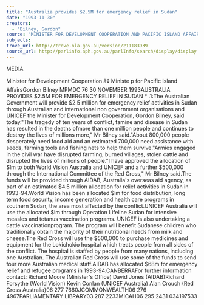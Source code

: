 ```yaml
---
title: "Australia provides $2.5M for emergency relief in Sudan"
date: "1993-11-30"
creators:
  - "Bilney, Gordon"
source: "MINISTER FOR DEVELOPMENT COOPERATION AND PACIFIC ISLAND AFFAIRS"
subjects:
trove_url: http://trove.nla.gov.au/version/211183939
source_url: http://parlinfo.aph.gov.au/parlInfo/search/display/display.w3p;query=Id%3A%22media/pressrel/1693444%22
---
```


 MEDIA

 Minister for Development Cooperation â¢ Ministe p for Pacific Island AffairsGordon Bilney MPMDC 76 30 NOVEMBER 1993AUSTRALIA PROVIDES $2.5M FOR EMERGENCY RELIEF IN SUDAN * .1:The Australian Government will provide $2.5 million for emergency relief activities in Sudan through Australian and international non government organisations and UNICEF the Minister for Development Cooperation, Gordon Bilney, said today."The tragedy of ten years of conflict, famine and disease in Sudan has resulted in the deaths ofmore than one million people and continues to destroy the lives of millions more," Mr Bilney said."About 800,000 people desperately need food aid and an estimated 700,000 need assistance with seeds, farming tools and fishing nets to help them survive."Armies engaged in the civil war have disrupted farming, burned villages, stolen cattle and disrupted the lives of millions of people."I have approved the allocation of $lm to both World Vision Australia and UNICEF and a further $500,000 through the International Committee of the Red Cross," Mr Bilney said.The funds will be provided through AIDAB, Australia's overseas aid agency, as part of an estimated $4.5 million allocation for relief activities in Sudan in 1993-94.World Vision has been allocated $lm for food distribution, long term food security, income generation and health care programs in southern Sudan, the area most affected by the conflict.UNICEF Australia will use the allocated $lm through Operation Lifeline Sudan for intensive measles and tetanus vaccination programs. UNICEF is also undertaking a cattle vaccinationprogram. The program will benefit Sudanese children who traditionally obtain the majority of their nutritional needs from milk and cheese.The Red Cross will use the $500,000 to purchase medicines and equipment for the Lokichokio hospital which treats people from all sides of the conflict. The hospital is staffed by people from many nations, including one Australian. The Australian Red Cross will use some of the funds to send four more Australian medical staff.AIDAB has allocated $68m for emergency relief and refugee programs in 1993-94.CANBERRAFor further information contact: Richard Moore (Minister's Office) David Jones (AIDAB)Richard Forsythe (World Vision) Kevin Conlan (UNICEF Australia) Alan Crouch (Red Cross Australia)06 277 7660JCOMMONWEALTH06 276 4967PARLIAMENTARY LIBRARY03 287 2233MICAH06 295 2431 034197533

